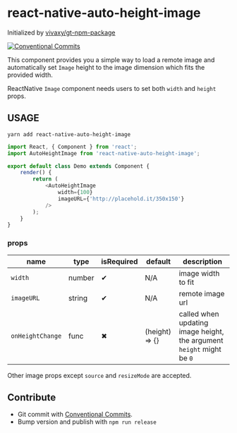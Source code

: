 # react-native-auto-height-image

Initialized by [vivaxy/gt-npm-package](https://github.com/vivaxy/gt-npm-package)

[![Conventional Commits](https://img.shields.io/badge/Conventional%20Commits-1.0.0-yellow.svg)](https://conventionalcommits.org)

This component provides you a simple way to load a remote image and automatically set `Image` height to the image dimension which fits the provided width.

ReactNative `Image` component needs users to set both `width` and `height` props.

## USAGE

`yarn add react-native-auto-height-image`

```js
import React, { Component } from 'react';
import AutoHeightImage from 'react-native-auto-height-image';

export default class Demo extends Component {
    render() {
        return (
            <AutoHeightImage
                width={100}
                imageURL={'http://placehold.it/350x150'}
            />
        );
    }
}
```

### props

| name              | type      | isRequired    | default           | description                                                           |
| ---               | ---       | ---           | ---               | ---                                                                   |
| `width`           | number    | ✔             | N/A               | image width to fit                                                    |
| `imageURL`        | string    | ✔             | N/A               | remote image url                                                      |
| `onHeightChange`  | func      | ✖             | (height) => {}    | called when updating image height, the argument `height` might be `0` |

Other image props except `source` and `resizeMode` are accepted.

## Contribute

- Git commit with [Conventional Commits](https://conventionalcommits.org/).
- Bump version and publish with `npm run release`
